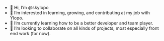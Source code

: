 - 👋 Hi, I’m @skylopo
- 👀 I’m interested in learning, growing, and contributing at my job with Ylopo.
- 🌱 I’m currently learning how to be a better developer and team player.
- 💞️ I’m looking to collaborate on all kinds of projects, most especially front end work (for now).

<!---
skylopo/skylopo is a ✨ special ✨ repository because its `README.md` (this file) appears on your GitHub profile.
You can click the Preview link to take a look at your changes.
--->
